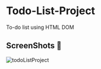 # Todo-List-Project
To-do list using HTML DOM

## ScreenShots 📸

![todoListProject](https://user-images.githubusercontent.com/71590619/142768132-3531a218-46fb-4b75-9d71-717f095c88dd.png)


